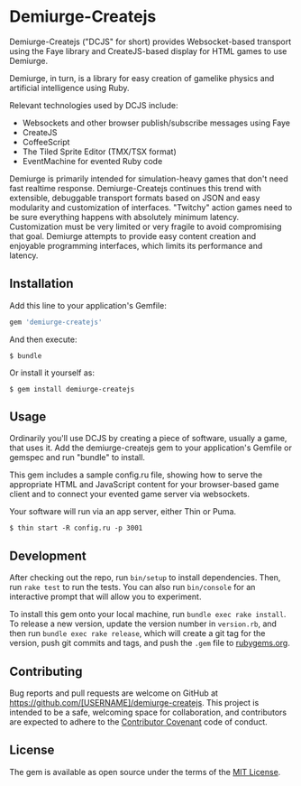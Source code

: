 # Demiurge-Createjs

Demiurge-Createjs ("DCJS" for short) provides Websocket-based
transport using the Faye library and CreateJS-based display for HTML
games to use Demiurge.

Demiurge, in turn, is a library for easy creation of gamelike physics
and artificial intelligence using Ruby.

Relevant technologies used by DCJS include:

* Websockets and other browser publish/subscribe messages using Faye
* CreateJS
* CoffeeScript
* The Tiled Sprite Editor (TMX/TSX format)
* EventMachine for evented Ruby code

Demiurge is primarily intended for simulation-heavy games that don't
need fast realtime response. Demiurge-Createjs continues this trend
with extensible, debuggable transport formats based on JSON and easy
modularity and customization of interfaces. "Twitchy" action games
need to be sure everything happens with absolutely minimum latency.
Customization must be very limited or very fragile to avoid
compromising that goal. Demiurge attempts to provide easy content
creation and enjoyable programming interfaces, which limits its
performance and latency.

## Installation

Add this line to your application's Gemfile:

```ruby
gem 'demiurge-createjs'
```

And then execute:

    $ bundle

Or install it yourself as:

    $ gem install demiurge-createjs

## Usage

Ordinarily you'll use DCJS by creating a piece of software, usually a
game, that uses it. Add the demiurge-createjs gem to your
application's Gemfile or gemspec and run "bundle" to install.

This gem includes a sample config.ru file, showing how to serve the
appropriate HTML and JavaScript content for your browser-based game
client and to connect your evented game server via websockets.

Your software will run via an app server, either Thin or Puma.

    $ thin start -R config.ru -p 3001

## Development

After checking out the repo, run `bin/setup` to install
dependencies. Then, run `rake test` to run the tests. You can also run
`bin/console` for an interactive prompt that will allow you to
experiment.

To install this gem onto your local machine, run `bundle exec rake
install`. To release a new version, update the version number in
`version.rb`, and then run `bundle exec rake release`, which will
create a git tag for the version, push git commits and tags, and push
the `.gem` file to [rubygems.org](https://rubygems.org).

## Contributing

Bug reports and pull requests are welcome on GitHub at
https://github.com/[USERNAME]/demiurge-createjs. This project is
intended to be a safe, welcoming space for collaboration, and
contributors are expected to adhere to the [Contributor
Covenant](http://contributor-covenant.org) code of conduct.

## License

The gem is available as open source under the terms of the [MIT
License](http://opensource.org/licenses/MIT).

